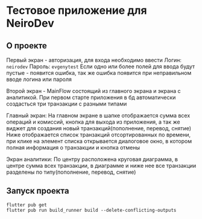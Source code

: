 # Тестовое приложение для NeiroDev


## О проекте

Первый экран - авторизация, для входа необходимо ввести 
Логин: `neirodev`
Пароль: `evgenytest`
Если одно или более полей для ввода будут пустые - появится ошибка, так же ошибка появится при неправильном вводе логина или пароля

Второй экран - MainFlow состоящий из главного экрана и экрана с аналитикой. При первом старте приложения в бд автоматически создасться три транзакции с разными типами

Главный экран:
На главном экране в шапке отображается сумма всех операций и комиссий, кнопка для выхода из приложения, а так же виджет для создания новый транзакций(пополнение, перевод, снятие)
Ниже отображается список транзакций отсортированных по времени, при клике на элемент списка открывается диалоговое окно, в котором полная информация о транзакции и кнопка отмены

Экран аналитики:
По центру расположена круговая диаграмма, в центре сумма всех транзакции, в диаграмме и ниже нее все транзакции разделены по типу(пополнение, перевод, снятие)

## Запуск проекта

    flutter pub get
    flutter pub run build_runner build --delete-conflicting-outputs
